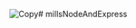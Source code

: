 ![Copy](http://www.ruralking.com/media/catalog/product/cache/1/image/9df78eab33525d08d6e5fb8d27136e95/a/j/ajax_lemon_dish_soap.jpg)# millsNodeAndExpress
